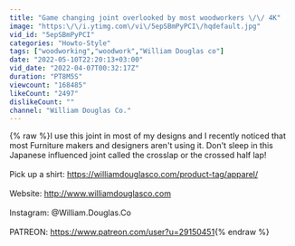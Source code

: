 ```yaml
---
title: "Game changing joint overlooked by most woodworkers \/\/ 4K"
image: "https:\/\/i.ytimg.com\/vi\/5epSBmPyPCI\/hqdefault.jpg"
vid_id: "5epSBmPyPCI"
categories: "Howto-Style"
tags: ["woodworking","woodwork","William Douglas co"]
date: "2022-05-10T22:20:13+03:00"
vid_date: "2022-04-07T00:32:17Z"
duration: "PT8M5S"
viewcount: "168485"
likeCount: "2497"
dislikeCount: ""
channel: "William Douglas Co."
---
```

{% raw %}I use this joint in most of my designs and I recently noticed that most Furniture makers and designers aren't using it. Don't sleep in this Japanese influenced joint called the crosslap or the crossed half lap!<br /><br />Pick up a shirt: <a rel="nofollow" target="blank" href="https://williamdouglasco.com/product-tag/apparel/">https://williamdouglasco.com/product-tag/apparel/</a><br /><br />Website: <a rel="nofollow" target="blank" href="http://www.williamdouglasco.com">http://www.williamdouglasco.com</a><br /><br />Instagram: @William.Douglas.Co<br /><br />PATREON: <a rel="nofollow" target="blank" href="https://www.patreon.com/user?u=29150451">https://www.patreon.com/user?u=29150451</a>{% endraw %}
